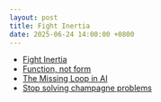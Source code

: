```yaml
---
layout: post
title: Fight Inertia
date: 2025-06-24 14:00:00 +0800
---
```




- [Fight Inertia](https://writing.nikunjk.com/p/fight-inertia)
- [Function, not form](https://writing.nikunjk.com/p/function-not-form)
- [The Missing Loop in AI](https://writing.nikunjk.com/p/the-missing-loop-in-ai)
- [Stop solving champagne problems](https://writing.nikunjk.com/p/stop-solving-champagne-problems)
